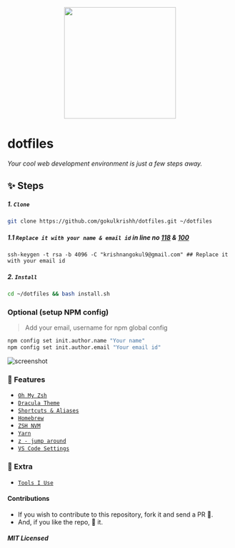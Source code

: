 <p align="center"><img src="https://raw.githubusercontent.com/gokulkrishh/dotfiles/master/logo.png" width="250" height="250"/></p>

# dotfiles

_Your cool web development environment is just a few steps away._

## ✨ Steps

##### 1. `Clone`

```bash
git clone https://github.com/gokulkrishh/dotfiles.git ~/dotfiles
```

##### 1.1 `Replace it with your name & email id` in line no [118](https://github.com/gokulkrishh/dotfiles/blob/master/install.sh#L118) & [100](https://github.com/gokulkrishh/dotfiles/blob/master/install.sh#L100) 

```
ssh-keygen -t rsa -b 4096 -C "krishnangokul9@gmail.com" ## Replace it with your email id
```

##### 2. `Install`

```bash
cd ~/dotfiles && bash install.sh
```

### Optional (setup NPM config)

> Add your email, username for npm global config

```bash
npm config set init.author.name "Your name"
npm config set init.author.email "Your email id"
```

<img src="https://raw.githubusercontent.com/gokulkrishh/dotfiles/master/terminal.png" alt="screenshot"/>

### 💅 Features

- [`Oh My Zsh`](https://github.com/robbyrussell/oh-my-zsh)
- [`Dracula Theme`](https://draculatheme.com/zsh/)
- [`Shortcuts & Aliases`](./docs/Aliases.md)
- [`Homebrew`](http://brew.sh/)
- [`ZSH NVM`](https://github.com/lukechilds/zsh-nvm)
- [`Yarn`](https://yarnpkg.com/)
- [`z - jump around`](https://github.com/robbyrussell/oh-my-zsh/tree/master/plugins/z)
- [`VS Code Settings`](./vscode)

### 🤝 Extra

- [`Tools I Use`](https://gokul.site/blog/2017/tools-i-use/)

#### Contributions

- If you wish to contribute to this repository, fork it and send a PR 😬.
- And, if you like the repo, 🌟 it.

##### MIT Licensed
